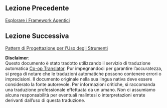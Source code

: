 <!--
CO_OP_TRANSLATOR_METADATA:
{
  "original_hash": "33243670d725b71857eee62f64ac2d09",
  "translation_date": "2025-07-12T09:18:02+00:00",
  "source_file": "03-agentic-design-patterns/README.md",
  "language_code": "it"
}
-->
## Lezione Precedente

[Esplorare i Framework Agentici](../02-explore-agentic-frameworks/README.md)

## Lezione Successiva

[Pattern di Progettazione per l'Uso degli Strumenti](../04-tool-use/README.md)

**Disclaimer**:  
Questo documento è stato tradotto utilizzando il servizio di traduzione automatica [Co-op Translator](https://github.com/Azure/co-op-translator). Pur impegnandoci per garantire l’accuratezza, si prega di notare che le traduzioni automatiche possono contenere errori o imprecisioni. Il documento originale nella sua lingua nativa deve essere considerato la fonte autorevole. Per informazioni critiche, si raccomanda una traduzione professionale effettuata da un umano. Non ci assumiamo alcuna responsabilità per eventuali malintesi o interpretazioni errate derivanti dall’uso di questa traduzione.